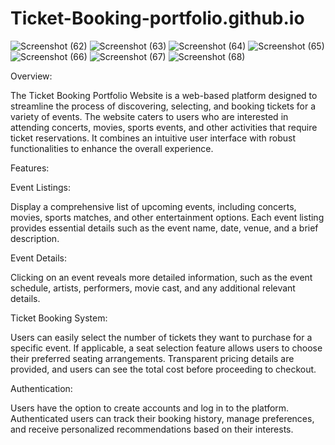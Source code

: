# Ticket-Booking-portfolio.github.io
![Screenshot (62)](https://github.com/SuryaNaik14/Ticket-Booking-portfolio.github.io/assets/153983505/0951b6d9-f047-4562-869c-9f63a138aa88)
![Screenshot (63)](https://github.com/SuryaNaik14/Ticket-Booking-portfolio.github.io/assets/153983505/96b162db-2945-49e9-9ee6-9748d73c738f)
![Screenshot (64)](https://github.com/SuryaNaik14/Ticket-Booking-portfolio.github.io/assets/153983505/eb6c9561-69a2-4acc-91ca-9dbb26afcd44)
![Screenshot (65)](https://github.com/SuryaNaik14/Ticket-Booking-portfolio.github.io/assets/153983505/790ce792-a246-4f86-87e5-58968a7cf829)
![Screenshot (66)](https://github.com/SuryaNaik14/Ticket-Booking-portfolio.github.io/assets/153983505/f2174520-78bc-422e-bbe3-4295ff409628)
![Screenshot (67)](https://github.com/SuryaNaik14/Ticket-Booking-portfolio.github.io/assets/153983505/227c52a7-fa01-4861-aa35-d7b333f7dab7)
![Screenshot (68)](https://github.com/SuryaNaik14/Ticket-Booking-portfolio.github.io/assets/153983505/33b1c5ff-1295-46bc-a3d4-781db1879e7c)


Overview:

The Ticket Booking Portfolio Website is a web-based platform designed to streamline the process of discovering, selecting, and booking tickets for a variety of events. The website caters to users who are interested in attending concerts, movies, sports events, and other activities that require ticket reservations. It combines an intuitive user interface with robust functionalities to enhance the overall experience.

Features:

Event Listings:

Display a comprehensive list of upcoming events, including concerts, movies, sports matches, and other entertainment options.
Each event listing provides essential details such as the event name, date, venue, and a brief description.

Event Details:

Clicking on an event reveals more detailed information, such as the event schedule, artists, performers, movie cast, and any additional relevant details.

Ticket Booking System:

Users can easily select the number of tickets they want to purchase for a specific event.
If applicable, a seat selection feature allows users to choose their preferred seating arrangements.
Transparent pricing details are provided, and users can see the total cost before proceeding to checkout.

Authentication:

Users have the option to create accounts and log in to the platform.
Authenticated users can track their booking history, manage preferences, and receive personalized recommendations based on their interests.


